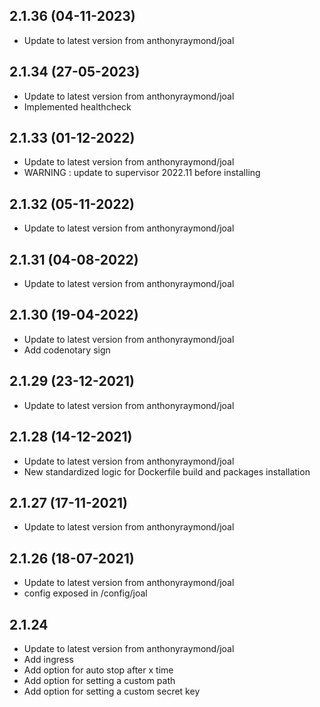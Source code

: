 ## 2.1.36 (04-11-2023)

- Update to latest version from anthonyraymond/joal

## 2.1.34 (27-05-2023)

- Update to latest version from anthonyraymond/joal
- Implemented healthcheck

## 2.1.33 (01-12-2022)

- Update to latest version from anthonyraymond/joal
- WARNING : update to supervisor 2022.11 before installing

## 2.1.32 (05-11-2022)

- Update to latest version from anthonyraymond/joal

## 2.1.31 (04-08-2022)

- Update to latest version from anthonyraymond/joal

## 2.1.30 (19-04-2022)

- Update to latest version from anthonyraymond/joal
- Add codenotary sign

## 2.1.29 (23-12-2021)

- Update to latest version from anthonyraymond/joal

## 2.1.28 (14-12-2021)

- Update to latest version from anthonyraymond/joal
- New standardized logic for Dockerfile build and packages installation

## 2.1.27 (17-11-2021)

- Update to latest version from anthonyraymond/joal

## 2.1.26 (18-07-2021)

- Update to latest version from anthonyraymond/joal
- config exposed in /config/joal

## 2.1.24

- Update to latest version from anthonyraymond/joal
- Add ingress
- Add option for auto stop after x time
- Add option for setting a custom path
- Add option for setting a custom secret key
